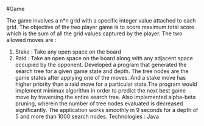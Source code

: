 #Game

The game involves a n*n grid with a specific integer value attached to each grid. The objective of the two player game is to score maximum total score which is the sum of all the grid values captured by the player. 
The two allowed moves are :
1. Stake : Take any open space on the board
2. Raid : Take an open space on the board along with any adjacent space occupied by the opponent.
Developed a program that generated the search tree for a given game state and depth. The tree nodes are the game states after applying one of the moves. And a stake move has higher priority than a raid move for a particular state.The program would implement minimax algorithm in order to predict the next best game move by traversing the entire search tree.
Also implemented alpha-beta pruning, wherein the number of tree nodes evaluated is decreased significantly. The application works smoothly in 9 seconds for a depth of 5 and more than 1000 search nodes.
Technologies : Java



